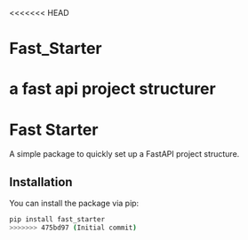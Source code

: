 <<<<<<< HEAD
# Fast_Starter
a fast api project structurer
=======
# Fast Starter

A simple package to quickly set up a FastAPI project structure.

## Installation

You can install the package via pip:

```bash
pip install fast_starter
>>>>>>> 475bd97 (Initial commit)

